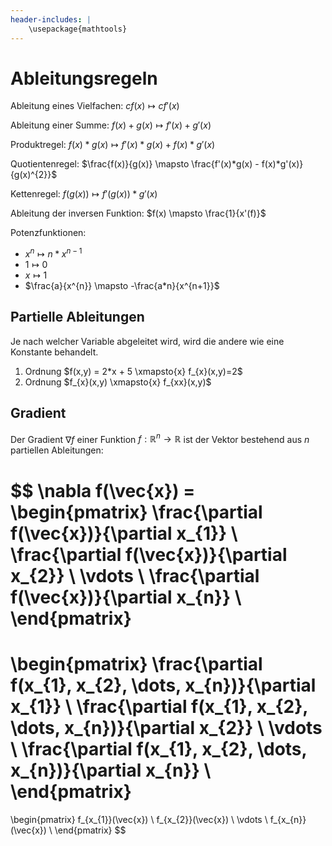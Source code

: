 ```yaml
---
header-includes: |
    \usepackage{mathtools}
---
```

# Ableitungsregeln

Ableitung eines Vielfachen:
    $cf(x) \mapsto cf'(x)$

Ableitung  einer Summe:
    $f(x) +g(x) \mapsto f'(x) + g'(x)$

Produktregel:
    $f(x)*g(x) \mapsto f'(x)*g(x) + f(x)*g'(x)$

Quotientenregel:
    $\frac{f(x)}{g(x)} \mapsto \frac{f'(x)*g(x) - f(x)*g'(x)}{g(x)^{2}}$

Kettenregel:
    $f(g(x)) \mapsto f'(g(x))*g'(x)$

Ableitung der inversen Funktion:
    $f(x) \mapsto \frac{1}{x'(f)}$

Potenzfunktionen:

- $x^{n} \mapsto n*x^{n-1}$
- $1 \mapsto 0$
- $x \mapsto 1$
- $\frac{a}{x^{n}} \mapsto -\frac{a*n}{x^{n+1}}$

## Partielle Ableitungen

Je nach welcher Variable abgeleitet wird, wird die andere wie eine Konstante behandelt.

1. Ordnung $f(x,y) = 2*x + 5 \xmapsto{x} f_{x}(x,y)=2$
2. Ordnung $f_{x}(x,y) \xmapsto{x} f_{xx}(x,y)$

## Gradient

Der Gradient $\nabla f$ einer Funktion $f: \mathbb{R}^n \rightarrow \mathbb{R}$ ist der Vektor bestehend aus $n$ partiellen Ableitungen:

$$
\nabla f(\vec{x}) = 
\begin{pmatrix}
    \frac{\partial f(\vec{x})}{\partial x_{1}}  \\
    \frac{\partial f(\vec{x})}{\partial x_{2}}  \\
    \vdots                                  \\
    \frac{\partial f(\vec{x})}{\partial x_{n}}  \\
\end{pmatrix}
=
\begin{pmatrix}
    \frac{\partial f(x_{1}, x_{2}, \dots, x_{n})}{\partial x_{1}}  \\
    \frac{\partial f(x_{1}, x_{2}, \dots, x_{n})}{\partial x_{2}}  \\
    \vdots                                  \\
    \frac{\partial f(x_{1}, x_{2}, \dots, x_{n})}{\partial x_{n}}  \\
\end{pmatrix}
= 
\begin{pmatrix}
    f_{x_{1}}(\vec{x})  \\
    f_{x_{2}}(\vec{x})  \\
    \vdots              \\
    f_{x_{n}}(\vec{x})  \\
\end{pmatrix}
$$